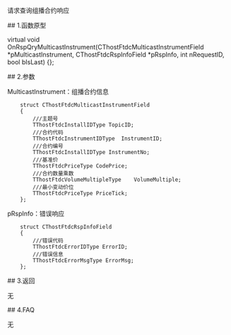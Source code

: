 <p>请求查询组播合约响应</p>
<span class="anchor" id="83aba1a1-3426-4e6a-ae39-d106515c8fd2"></span>
## 1.函数原型
<p>virtual void OnRspQryMulticastInstrument(CThostFtdcMulticastInstrumentField *pMulticastInstrument, CThostFtdcRspInfoField *pRspInfo, int nRequestID, bool bIsLast) {};</p>
<span class="anchor" id="4b5dcfb1-e539-4622-a64a-db2688bdc192"></span>
## 2.参数
<p>MulticastInstrument：组播合约信息</p>
<pre><code>    struct CThostFtdcMulticastInstrumentField
    {
        ///主题号
        TThostFtdcInstallIDType TopicID;
        ///合约代码
        TThostFtdcInstrumentIDType  InstrumentID;
        ///合约编号
        TThostFtdcInstallIDType InstrumentNo;
        ///基准价
        TThostFtdcPriceType CodePrice;
        ///合约数量乘数
        TThostFtdcVolumeMultipleType    VolumeMultiple;
        ///最小变动价位
        TThostFtdcPriceType PriceTick;
    };
</code></pre>
<p>pRspInfo：错误响应</p>
<pre><code>    struct CThostFtdcRspInfoField
    {
        ///错误代码
        TThostFtdcErrorIDType ErrorID;
        ///错误信息
        TThostFtdcErrorMsgType ErrorMsg;
    };
</code></pre>
<span class="anchor" id="c3f01021-f9f2-42de-bfef-103ef0f43a17"></span>
## 3.返回
<p>无</p>
<span class="anchor" id="9159382c-0935-409a-99f4-a43c71500910"></span>
## 4.FAQ
<p>无</p>
